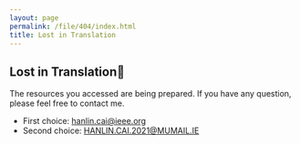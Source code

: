 ```yaml
---
layout: page
permalink: /file/404/index.html
title: Lost in Translation
---
```


## Lost in Translation🍺

The resources you accessed are being prepared. If you have any question, please feel free to contact me.

- First choice: hanlin.cai@ieee.org
- Second choice: HANLIN.CAI.2021@MUMAIL.IE
